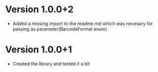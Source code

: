# Version 1.0.0+2

* Added a missing import to the readme.md which was necesary for passing as parameter(BarcodeFormat enum)

# Version 1.0.0+1

* Created the library and tested it a bit